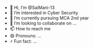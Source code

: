 - 👋 Hi, I’m @SaiMani-13
- 👀 I’m interested in Cyber Security
- 🌱 I’m currently pursuing MCA 2nd year
- 💞️ I’m looking to collaborate on ...
- 📫 How to reach me 
- 😄 Pronouns: ...
- ⚡ Fun fact: ...

<!---
SaiMani-13/SaiMani-13 is a ✨ special ✨ repository because its `README.md` (this file) appears on your GitHub profile.
You can click the Preview link to take a look at your changes.
--->
